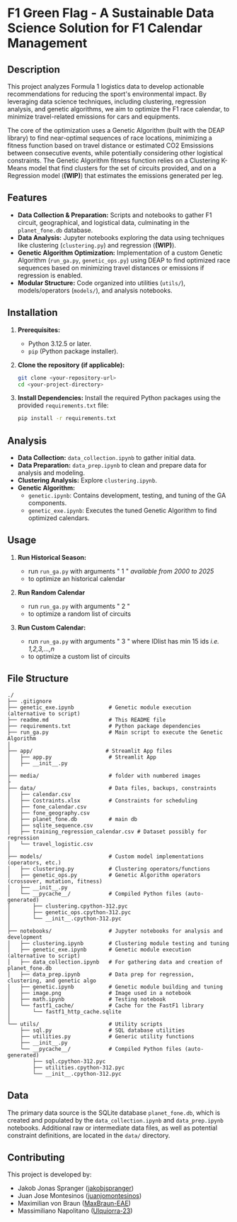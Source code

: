 # F1 Green Flag - A Sustainable Data Science Solution for F1 Calendar Management

## Description

This project analyzes Formula 1 logistics data to develop actionable recommendations for reducing the sport's environmental impact. By leveraging data science techniques, including clustering, regression analysis, and genetic algorithms, we aim to optimize the F1 race calendar, to minimize travel-related emissions for cars and equipments.

The core of the optimization uses a Genetic Algorithm (built with the DEAP library) to find near-optimal sequences of race locations, minimizing a fitness function based on travel distance or estimated CO2 Emsissions between consecutive events, while potentially considering other logistical constraints. The Genetic Algorithm fitness function relies on a Clustering K-Means model that find clusters for the set of circuits provided, and on a Regression model (**(WIP)**) that estimates the emissions generated per leg.

## Features

* **Data Collection & Preparation:** Scripts and notebooks to gather F1 circuit, geographical, and logistical data, culminating in the `planet_fone.db` database.
* **Data Analysis:** Jupyter notebooks exploring the data using techniques like clustering (`clustering.py`) and regression (**(WIP)**).
* **Genetic Algorithm Optimization:** Implementation of a custom Genetic Algorithm (`run_ga.py`, `genetic_ops.py`) using DEAP to find optimized race sequences based on minimizing travel distances or emissions if regression is enabled.
* **Modular Structure:** Code organized into utilities (`utils/`), models/operators (`models/`), and analysis notebooks.

## Installation

1.  **Prerequisites:**
    * Python 3.12.5 or later.
    * `pip` (Python package installer).

2.  **Clone the repository (if applicable):**
    ```bash
    git clone <your-repository-url>
    cd <your-project-directory>
    ```

3.  **Install Dependencies:**
    Install the required Python packages using the provided `requirements.txt` file:
    ```bash
    pip install -r requirements.txt
    ```


## Analysis

* **Data Collection:**  `data_collection.ipynb` to gather initial data.
* **Data Preparation:**  `data_prep.ipynb` to clean and prepare data for analysis and modeling.
* **Clustering Analysis:** Explore `clustering.ipynb`.
* **Genetic Algorithm:**
    * `genetic.ipynb`: Contains development, testing, and tuning of the GA components.
    * `genetic_exe.ipynb`: Executes the tuned Genetic Algorithm to find optimized calendars.

## Usage

1.  **Run Historical Season:**
    * run `run_ga.py` with arguments " 1 <SeasonYear>" *available from 2000 to 2025*
    * to optimize an historical calendar

2.  **Run Random Calendar**
    * run `run_ga.py` with arguments " 2 <SampleSize>" 
    * to optimize a random list of circuits

3.  **Run Custom Calendar:**
    * run `run_ga.py` with arguments " 3 <IDlist>" where IDlist has min 15 ids *i.e. 1,2,3,...,n*
    * to optimize a custom list of circuits

## File Structure

```text
./
├── .gitignore
├── genetic_exe.ipynb           # Genetic module execution (alternative to script)
├── readme.md                   # This README file
├── requirements.txt            # Python package dependencies
├── run_ga.py                   # Main script to execute the Genetic Algorithm
│
├── app/                       # Streamlit App files
│   ├── app.py                  # Streamlit App
│   ├── __init__.py
│  
├── media/                      # folder with numbered images
├
├── data/                       # Data files, backups, constraints
│   ├── calendar.csv
│   ├── Costraints.xlsx         # Constraints for scheduling
│   ├── fone_calendar.csv
│   ├── fone_geography.csv
│   ├── planet_fone.db          # main db
│   ├── sqlite_sequence.csv
│   ├── training_regression_calendar.csv # Dataset possibly for regression
│   └── travel_logistic.csv
│
├── models/                     # Custom model implementations (operators, etc.)
│   ├── clustering.py           # Clustering operators/functions
│   ├── genetic_ops.py          # Genetic Algorithm operators (crossover, mutation, fitness)
│   ├── __init__.py
│   └── __pycache__/            # Compiled Python files (auto-generated)
│       ├── clustering.cpython-312.pyc
│       ├── genetic_ops.cpython-312.pyc
│       └── __init__.cpython-312.pyc
│
├── notebooks/                  # Jupyter notebooks for analysis and development
│   ├── clustering.ipynb        # Clustering module testing and tuning
│   ├── genetic_exe.ipynb       # Genetic module execution (alternative to script)
│   ├── data_collection.ipynb   # For gathering data and creation of planet_fone.db
│   ├── data_prep.ipynb         # Data prep for regression, clustering, and genetic algo
│   ├── genetic.ipynb           # Genetic module building and tuning
│   ├── image.png               # Image used in a notebook
│   ├── math.ipynb              # Testing notebook
│   └── fastf1_cache/           # Cache for the FastF1 library
│       └── fastf1_http_cache.sqlite
│
└── utils/                      # Utility scripts
    ├── sql.py                  # SQL database utilities
    ├── utilities.py            # Generic utility functions
    ├── __init__.py
    └── __pycache__/            # Compiled Python files (auto-generated)
        ├── sql.cpython-312.pyc
        ├── utilities.cpython-312.pyc
        └── __init__.cpython-312.pyc
```
## Data

The primary data source is the SQLite database `planet_fone.db`, which is created and populated by the `data_collection.ipynb` and `data_prep.ipynb` notebooks. Additional raw or intermediate data files, as well as potential constraint definitions, are located in the `data/` directory.

## Contributing

This project is developed by:

* Jakob Jonas Spranger ([jakobjspranger](https://github.com/jakobjspranger))
* Juan Jose Montesinos ([juanjomontesinos](https://github.com/juanjomontesinos))
* Maximilian von Braun ([MaxBraun-EAE](https://github.com/MaxBraun-EAE))
* Massimiliano Napolitano ([Ulquiorra-23](https://github.com/Ulquiorra-23))
